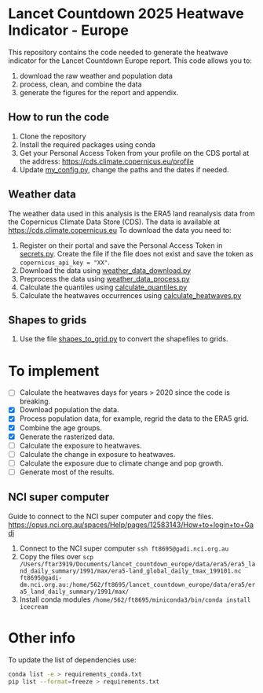 # Lancet Countdown 2025 Heatwave Indicator - Europe

This repository contains the code needed to generate the heatwave indicator for the Lancet Countdown Europe report.
This code allows you to:
1. download the raw weather and population data
2. process, clean, and combine the data
3. generate the figures for the report and appendix.

## How to run the code

1. Clone the repository
2. Install the required packages using conda
3. Get your Personal Access Token from your profile on the CDS portal at the address: https://cds.climate.copernicus.eu/profile
4. Update [my_config.py](my_config.py), change the paths and the dates if needed.

## Weather data

The weather data used in this analysis is the ERA5 land reanalysis data from the Copernicus Climate Data Store (CDS).
The data is available at https://cds.climate.copernicus.eu
To download the data you need to:

1. Register on their portal and save the Personal Access Token in [secrets.py](python_code/secrets.py). Create the file if the file does not exist and save the token as `copernicus_api_key = "XX"`.
2. Download the data using [weather_data_download.py](python_code/weather/weather_data_download.py)
3. Preprocess the data using [weather_data_process.py](python_code/weather/weather_data_process.py)
4. Calculate the quantiles using [calculate_quantiles.py](python_code/weather/calculate_quantiles.py)
5. Calculate the heatwaves occurrences using [calculate_heatwaves.py](python_code/weather/calculate_heatwaves.py)

## Shapes to grids
1. Use the file [shapes_to_grid.py](python_code/calculations/shapes_to_grid.py) to convert the shapefiles to grids.

# To implement
- [ ] Calculate the heatwaves days for years > 2020 since the code is breaking.
- [x] Download population the data.
- [x] Process population data, for example, regrid the data to the ERA5 grid.
- [x] Combine the age groups.
- [x] Generate the rasterized data.
- [ ] Calculate the exposure to heatwaves.
- [ ] Calculate the change in exposure to heatwaves.
- [ ] Calculate the exposure due to climate change and pop growth.
- [ ] Generate most of the results.

## NCI super computer
Guide to connect to the NCI super computer and copy the files. https://opus.nci.org.au/spaces/Help/pages/12583143/How+to+login+to+Gadi

1. Connect to the NCI super computer `ssh ft8695@gadi.nci.org.au`
2. Copy the files over `scp /Users/ftar3919/Documents/lancet_countdown_europe/data/era5/era5_land_daily_summary/1991/max/era5-land_global_daily_tmax_199101.nc ft8695@gadi-dm.nci.org.au:/home/562/ft8695/lancet_countdown_europe/data/era5/era5_land_daily_summary/1991/max/`
3. Install conda modules `/home/562/ft8695/miniconda3/bin/conda install icecream`

# Other info
To update the list of dependencies use:
```bash
conda list -e > requirements_conda.txt
pip list --format=freeze > requirements.txt
```